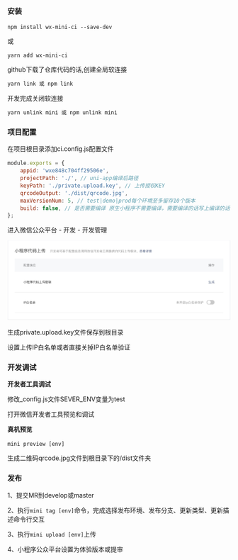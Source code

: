 ### 安装
```
npm install wx-mini-ci --save-dev
```
或
```
yarn add wx-mini-ci
```
github下载了仓库代码的话,创建全局软连接
```javascript
yarn link 或 npm link
```
开发完成关闭软连接
```javascript
yarn unlink mini 或 npm unlink mini
```
### 项目配置
在项目根目录添加ci.config.js配置文件
```javascript
module.exports = {
    appid: 'wxe848c704ff29506e',
    projectPath: './', // uni-app编译后路径
    keyPath: './private.upload.key', // 上传授权KEY
    qrcodeOutput: './dist/qrcode.jpg',
    maxVersionNum: 5, // test|demo|prod每个环境至多留存10个版本
    build: false, // 是否需要编译 原生小程序不需要编译，需要编译的话写上编译的话，设置为true(目前默认为uni-app编译命令)
};
```
进入微信公众平台 - 开发 - 开发管理

![生成upload.key](assets/image/小程序代码上传key.jpg)

生成private.upload.key文件保存到根目录

设置上传IP白名单或者直接关掉IP白名单验证

### 开发调试
**开发者工具调试**

修改_config.js文件SEVER_ENV变量为test

打开微信开发者工具预览和调试

**真机预览**

```mini preview [env]```

生成二维码qrcode.jpg文件到根目录下的/dist文件夹

### 发布
1、提交MR到develop或master

2、执行```mini tag [env]```命令，完成选择发布环境、发布分支、更新类型、更新描述命令行交互

3、执行```mini upload [env]```上传

4、小程序公众平台设置为体验版本或提审



